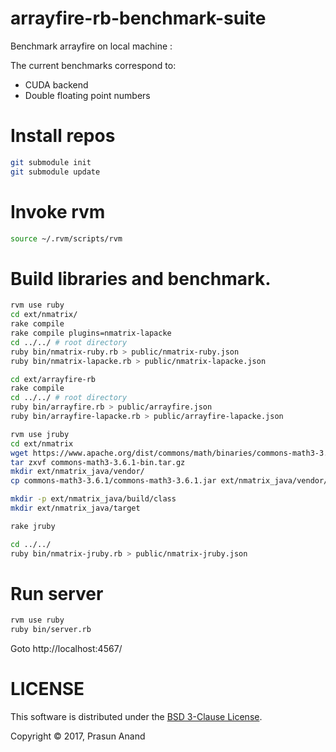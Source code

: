 # arrayfire-rb-benchmark-suite

Benchmark arrayfire on local machine :

The current benchmarks correspond to:
* CUDA backend
* Double floating point numbers

# Install repos
```bash
git submodule init
git submodule update
```

# Invoke rvm
```bash
source ~/.rvm/scripts/rvm
```

# Build libraries and benchmark.

```bash
rvm use ruby
cd ext/nmatrix/
rake compile
rake compile plugins=nmatrix-lapacke
cd ../../ # root directory
ruby bin/nmatrix-ruby.rb > public/nmatrix-ruby.json
ruby bin/nmatrix-lapacke.rb > public/nmatrix-lapacke.json

cd ext/arrayfire-rb
rake compile
cd ../../ # root directory
ruby bin/arrayfire.rb > public/arrayfire.json
ruby bin/arrayfire-lapacke.rb > public/arrayfire-lapacke.json

rvm use jruby
cd ext/nmatrix
wget https://www.apache.org/dist/commons/math/binaries/commons-math3-3.6.1-bin.tar.gz
tar zxvf commons-math3-3.6.1-bin.tar.gz
mkdir ext/nmatrix_java/vendor/
cp commons-math3-3.6.1/commons-math3-3.6.1.jar ext/nmatrix_java/vendor/

mkdir -p ext/nmatrix_java/build/class
mkdir ext/nmatrix_java/target

rake jruby

cd ../../
ruby bin/nmatrix-jruby.rb > public/nmatrix-jruby.json
```

# Run server

```bash
rvm use ruby
ruby bin/server.rb
```
Goto http://localhost:4567/

# LICENSE

This software is distributed under the [BSD 3-Clause License](LICENSE).

Copyright © 2017, Prasun Anand
